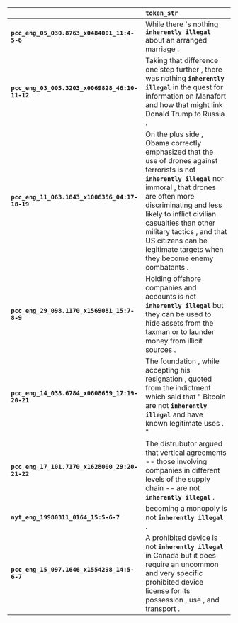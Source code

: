 |                                                | `token_str`                                                                                                                                                                                                                                                                                                                                     |
|:-----------------------------------------------|:------------------------------------------------------------------------------------------------------------------------------------------------------------------------------------------------------------------------------------------------------------------------------------------------------------------------------------------------|
| **`pcc_eng_05_030.8763_x0484001_11:4-5-6`**    | While there 's nothing __`inherently illegal`__ about an arranged marriage .                                                                                                                                                                                                                                                                    |
| **`pcc_eng_03_005.3203_x0069828_46:10-11-12`** | Taking that difference one step further , there was nothing __`inherently illegal`__ in the quest for information on Manafort and how that might link Donald Trump to Russia .                                                                                                                                                                  |
| **`pcc_eng_11_063.1843_x1006356_04:17-18-19`** | On the plus side , Obama correctly emphasized that the use of drones against terrorists is not __`inherently illegal`__ nor immoral , that drones are often more discriminating and less likely to inflict civilian casualties than other military tactics , and that US citizens can be legitimate targets when they become enemy combatants . |
| **`pcc_eng_29_098.1170_x1569081_15:7-8-9`**    | Holding offshore companies and accounts is not __`inherently illegal`__ but they can be used to hide assets from the taxman or to launder money from illicit sources .                                                                                                                                                                          |
| **`pcc_eng_14_038.6784_x0608659_17:19-20-21`** | The foundation , while accepting his resignation , quoted from the indictment which said that " Bitcoin are not __`inherently illegal`__ and have known legitimate uses . "                                                                                                                                                                     |
| **`pcc_eng_17_101.7170_x1628000_29:20-21-22`** | The distrubutor argued that vertical agreements -- those involving companies in different levels of the supply chain -- are not __`inherently illegal`__ .                                                                                                                                                                                      |
| **`nyt_eng_19980311_0164_15:5-6-7`**           | becoming a monopoly is not __`inherently illegal`__ .                                                                                                                                                                                                                                                                                           |
| **`pcc_eng_15_097.1646_x1554298_14:5-6-7`**    | A prohibited device is not __`inherently illegal`__ in Canada but it does require an uncommon and very specific prohibited device license for its possession , use , and transport .                                                                                                                                                            |